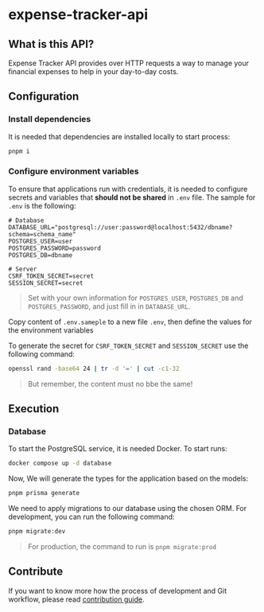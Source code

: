 # expense-tracker-api

## What is this API?

Expense Tracker API provides over HTTP requests a way to manage your financial expenses to help in your day-to-day costs.

## Configuration

### Install dependencies

It is needed that dependencies are installed locally to start process:

```bash
pnpm i
```

### Configure environment variables

To ensure that applications run with credentials, it is needed to configure secrets and variables that **should not be shared** in `.env` file. The sample for `.env` is the following:

```env
# Database
DATABASE_URL="postgresql://user:password@localhost:5432/dbname?schema=schema_name"
POSTGRES_USER=user
POSTGRES_PASSWORD=password
POSTGRES_DB=dbname

# Server
CSRF_TOKEN_SECRET=secret
SESSION_SECRET=secret
```

> Set with your own information for `POSTGRES_USER`, `POSTGRES_DB` and `POSTGRES_PASSWORD`, and just fill in in `DATABASE_URL`.

Copy content of `.env.sameple` to a new file `.env`, then define the values for the environment variables

To generate the secret for `CSRF_TOKEN_SECRET` and `SESSION_SECRET` use the following command:

```bash
openssl rand -base64 24 | tr -d '=' | cut -c1-32
```

> But remember, the content must no bbe the same!

## Execution

### Database

To start the PostgreSQL service, it is needed Docker. To start runs:

```bash
docker compose up -d database
```

Now, We will generate the types for the application based on the models:

```bash
pnpm prisma generate
```

We need to apply migrations to our database using the chosen ORM. For development, you can run the following command:

```bash
pnpm migrate:dev
```

> For production, the command to run is `pnpm migrate:prod`

## Contribute

If you want to know more how the process of development and Git workflow, please read [contribution guide](./CONTRIBUTING.md).
